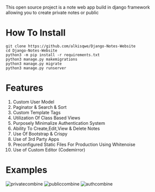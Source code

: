 This open source project is a note web app build in django framework allowing you to create private notes or public

# How To Install
```
git clone https://github.com/alkisqwe/Django-Notes-Website
cd Django-Notes-Website
python3 -m pip install -r requirements.txt
python3 manage.py makemigrations
python3 manage.py migrate
python3 manage.py runserver
```
# Features
1) Custom User Model
2) Paginator & Search & Sort
3) Custom Template Tags
4) Utilization Of Class Based Views
5) Purposely Minimalize Authentication System
6) Ability To Create,Edit,View & Delete Notes
7) Use Of Bootstrap & Crispy
8) Use of 3rd Party Apps
9) Preconfigured Static Files For Production Using Whitenoise
10) Use of Custom Editor (Codemirror)

# Examples

![privatecombine](https://github.com/alkisqwe/Django-Notes-Website/assets/73914940/5bca8751-73cb-4c31-94dc-0bc5319db857)
![publiccombine](https://github.com/alkisqwe/Django-Notes-Website/assets/73914940/e46227bd-83eb-437b-afaf-834f9906d026)
![authcombine](https://github.com/alkisqwe/Django-Notes-Website/assets/73914940/20c6c800-18a7-465e-bee4-42062240e328)
